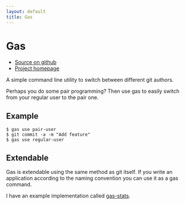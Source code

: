 ```yaml
---
layout: default
title: Gas
---
```

# Gas

<div class="links">
  <ul>
    <li><a href="https://github.com/walle/gas">Source on github</a></li>
    <li><a href="http://walle.github.com/gas">Project homepage</a></li>
  </ul>
</div>

A simple command line utility to switch between different git authors.

Perhaps you do some pair programming? Then use gas to easily switch from your regular user to the pair one.

## Example

    $ gas use pair-user
    $ git commit -a -m "Add feature"
    $ gas use regular-user

## Extendable

Gas is extendable using the same method as git itself. If you write an application according to the naming convention
you can use it as a gas command.

I have an example implementation called [gas-stats](https://github.com/walle/gas_stats).